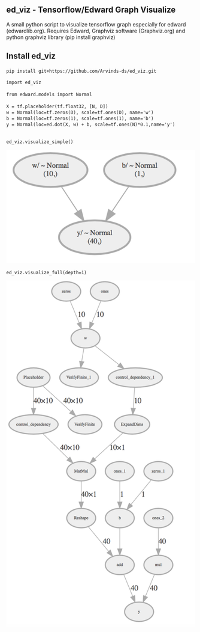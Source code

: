 ## ed_viz - Tensorflow/Edward Graph Visualize 

A small python script to visualize tensorflow graph especially for edward (edwardlib.org). 
Requires Edward,  Graphviz software (Graphviz.org) and python graphviz library (pip install graphviz)

Install ed_viz
---------------

`pip install git+https://github.com/Arvinds-ds/ed_viz.git`


```
import ed_viz

from edward.models import Normal

X = tf.placeholder(tf.float32, [N, D])
w = Normal(loc=tf.zeros(D), scale=tf.ones(D), name='w')
b = Normal(loc=tf.zeros(1), scale=tf.ones(1), name='b')
y = Normal(loc=ed.dot(X, w) + b, scale=tf.ones(N)*0.1,name='y')

```

```

ed_viz.visualize_simple()

```

![simple](img/1.png)

```
ed_viz.visualize_full(depth=1)

```
![full](img/2.png)